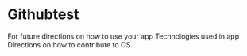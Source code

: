 # Githubtest
For future directions on how to use your app
Technologies used in app
Directions on how to contribute to OS